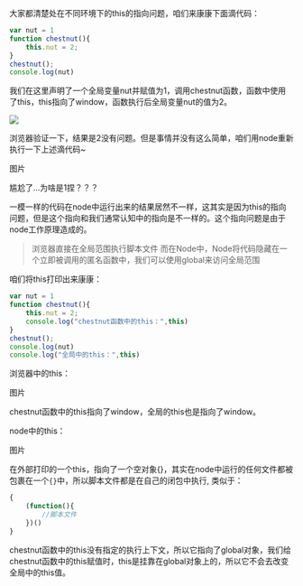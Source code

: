大家都清楚处在不同环境下的this的指向问题，咱们来康康下面滴代码：
```javascript
var nut = 1
function chestnut(){
    this.nut = 2;
}
chestnut();
console.log(nut)
```
我们在这里声明了一个全局变量nut并赋值为1，调用chestnut函数，函数中使用了this，this指向了window，函数执行后全局变量nut的值为2。

![](https://github.com/suncker1/tttttt/blob/master/img/1.png)

浏览器验证一下，结果是2没有问题。但是事情并没有这么简单，咱们用node重新执行一下上述滴代码~

图片

尴尬了…为啥是1捏？？？



一模一样的代码在node中运行出来的结果居然不一样，这其实是因为this的指向问题，但是这个指向和我们通常认知中的指向是不一样的。这个指向问题是由于node工作原理造成的。

>浏览器直接在全局范围执行脚本文件
而在Node中，Node将代码隐藏在一个立即被调用的匿名函数中，我们可以使用global来访问全局范围

咱们将this打印出来康康：
```javascript
var nut = 1
function chestnut(){
    this.nut = 2;
    console.log("chestnut函数中的this：",this)
}
chestnut();
console.log(nut)
console.log("全局中的this：",this)
```
浏览器中的this：

图片

chestnut函数中的this指向了window，全局的this也是指向了window。

node中的this：

图片

在外部打印的一个this，指向了一个空对象{}，其实在node中运行的任何文件都被包裹在一个`{}`中，所以脚本文件都是在自己的闭包中执行, 类似于：
```javascript
{
    (function(){
        //脚本文件
    })()
}
```
chestnut函数中的this没有指定的执行上下文，所以它指向了global对象，我们给chestnut函数中的this赋值时，this是挂靠在global对象上的，所以它不会去改变全局中的this值。
